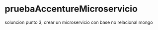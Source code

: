 # pruebaAccentureMicroservicio
soluncion punto 3, crear un microservicio con base no relacional mongo
